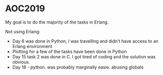 # AOC2019

My goal is to do the majority of the tasks in Erlang.

Not using Erlang:
* Day 6 was done in Python, I was travelling and didn't have access to an Erlang environment
* Plotting for a few of the tasks have been done in Python
* Day 15 task 2 was done in C. I got tired of coding and the solution was obvious. 
* Day 18 - python. was probably marginally easie. abusing globals
